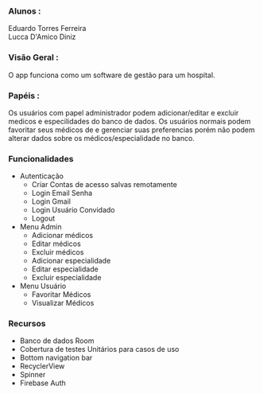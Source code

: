 ### Alunos :  
Eduardo Torres Ferreira  
Lucca D'Amico Diniz  

### Visão Geral :  
O app funciona como um software de gestão para um hospital.

### Papéis :
Os usuários com papel administrador podem adicionar/editar 
e excluir medicos e especilidades do banco de dados.
Os usuários normais podem favoritar seus médicos de 
e gerenciar suas preferencias porém não podem alterar dados sobre os médicos/especialidade no banco.

### Funcionalidades 
- Autenticação
  - Criar Contas de acesso salvas remotamente   
  - Login Email Senha  
  - Login Gmail  
  - Login Usuário Convidado  
  - Logout  
- Menu Admin
  - Adicionar médicos  
  - Editar médicos  
  - Excluir médicos  
  - Adicionar especialidade  
  - Editar especialidade  
  - Excluir especialidade  
- Menu Usuário
  - Favoritar Médicos
  - Visualizar Médicos

### Recursos
- Banco de dados Room
- Cobertura de testes Unitários para casos de uso
- Bottom navigation bar
- RecyclerView
- Spinner
- Firebase Auth
